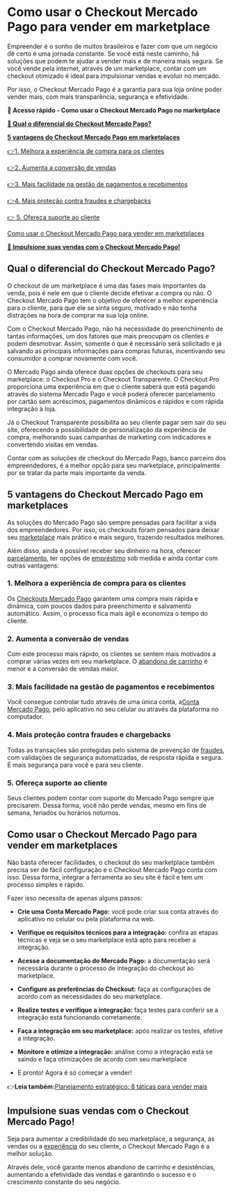 # Como usar o Checkout Mercado Pago para vender em marketplace

Empreender é o sonho de muitos brasileiros e fazer com que um negócio dê certo é uma jornada constante. Se você está neste caminho, há soluções que podem te ajudar a vender mais e de maneira mais segura. Se você vende pela internet, através de um marketplace, contar com um checkout otimizado é ideal para impulsionar vendas e evoluir no mercado.

Por isso, o Checkout Mercado Pago é a garantia para sua loja online poder vender mais, com mais transparência, segurança e efetividade.

**💙 Acesso rápido - Como usar o Checkout Mercado Pago no marketplace**

**[🤔 Qual o diferencial do Checkout Mercado Pago?](#A)**

**[5 vantagens do Checkout Mercado Pago em marketplaces](#B)**

[](#C)[👉](#G)[1. Melhora a experiência de compra para os clientes](#C)

[](#D)[👉](#G)[2. Aumenta a conversão de vendas](#D)

[](#E)[👉](#G)[3. Mais facilidade na gestão de pagamentos e recebimentos](#E)

[](#F)[👉](#G)[4. Mais proteção contra fraudes e chargebacks](#F)

[👉 5. Ofereça suporte ao cliente](#G)

[Como usar o Checkout Mercado Pago para vender em marketplaces](#H)

**[💙 Impulsione suas vendas com o Checkout Mercado Pago!](#I)**

[](#)
## Qual o diferencial do Checkout Mercado Pago?

O checkout de um marketplace é uma das fases mais importantes da venda, pois é nele em que o cliente decide efetivar a compra ou não. O Checkout Mercado Pago tem o objetivo de oferecer a melhor experiência para o cliente, para que ele se sinta seguro, motivado e não tenha distrações na hora de comprar na sua loja online.

Com o Checkout Mercado Pago, não há necessidade do preenchimento de tantas informações, um dos fatores que mais preocupam os clientes e podem desmotivar. Assim, somente o que é necessário será solicitado e já salvando as principais informações para compras futuras, incentivando seu consumidor a comprar novamente com você.

O Mercado Pago ainda oferece duas opções de checkouts para seu marketplace: o Checkout Pro e o Checkout Transparente. O Checkout Pro proporciona uma experiência em que o cliente saberá que está pagando através do sistema Mercado Pago e você poderá oferecer parcelamento por cartão sem acréscimos, pagamentos dinâmicos e rápidos e com rápida integração à loja.

Já o Checkout Transparente possibilita ao seu cliente pagar sem sair do seu site, oferecendo a possibilidade de personalização da experiência de compra, melhorando suas campanhas de marketing com indicadores e convertendo visitas em vendas.

Contar com as soluções de checkout do Mercado Pago, banco parceiro dos empreendedores, é a melhor opção para seu marketplace, principalmente por se tratar da parte mais importante da venda.

[](#)
## 5 vantagens do Checkout Mercado Pago em marketplaces

As soluções do Mercado Pago são sempre pensadas para facilitar a vida dos empreendedores. Por isso, os checkouts foram pensados para deixar seu [marketplace](https://meubolso.mercadopago.com.br/quais-as-vantagens-e-desvantagens-de-vender-em-marketplace) mais prático e mais seguro, trazendo resultados melhores.

Além disso, ainda é possível receber seu dinheiro na hora, oferecer [parcelamento](https://meubolso.mercadopago.com.br/parcelamento-via-boleto-bancario-no-mercado-pago-seus-clientes-ja-podem-solicitar), ter opções de [empréstimo](https://meubolso.mercadopago.com.br/saiba-como-solicitar-emprestimo-para-empreendedores) sob medida e ainda contar com outras vantagens:

[](#)
### 1. Melhora a experiência de compra para os clientes

Os [Checkouts Mercado Pago](https://meubolso.mercadopago.com.br/checkout-mercado-pago) garantem uma compra mais rápida e dinâmica, com poucos dados para preenchimento e salvamento automático. Assim, o processo fica mais ágil e economiza o tempo do cliente.

[](#)
### 2. Aumenta a conversão de vendas

Com este processo mais rápido, os clientes se sentem mais motivados a comprar várias vezes em seu marketplace. O [abandono de carrinho](https://meubolso.mercadopago.com.br/por-que-82-dos-compradores-on-line-abandonam-seus-carrinhos) é menor e a conversão de vendas maior.

[](#)
### 3. Mais facilidade na gestão de pagamentos e recebimentos

Você consegue controlar tudo através de uma única conta, a[Conta Mercado Pago](https://meubolso.mercadopago.com.br/os-beneficios-da-conta-digital-do-mercado-pago-para-o-seu-e-commerce), pelo aplicativo no seu celular ou através da plataforma no computador.

[](#)
### 4. Mais proteção contra fraudes e chargebacks

Todas as transações são protegidas pelo sistema de prevenção de [fraudes](https://meubolso.mercadopago.com.br/fraudes-vendedores), com validações de segurança automatizadas, de resposta rápida e segura. É mais segurança para você e para seu cliente.

[](#)
### 5. Ofereça suporte ao cliente

Seus clientes podem contar com suporte do Mercado Pago sempre que precisarem. Dessa forma, você não perde vendas, mesmo em fins de semana, feriados ou horários noturnos.

[](#)
## Como usar o Checkout Mercado Pago para vender em marketplaces

Não basta oferecer facilidades, o checkout do seu marketplace também precisa ser de fácil configuração e o Checkout Mercado Pago conta com isso. Dessa forma, integrar a ferramenta ao seu site é fácil e tem um processo simples e rápido.

Fazer isso necessita de apenas alguns passos:

- **Crie uma Conta Mercado Pago:** você pode criar sua conta através do aplicativo no celular ou pela plataforma na web.

- **Verifique os requisitos técnicos para a integração:** confira as etapas técnicas e veja se o seu marketplace está apto para receber a integração.

- **Acesse a documentação do Mercado Pago:** a documentação será necessária durante o processo de integração do checkout ao marketplace.

- **Configure as preferências do Checkout:** faça as configurações de acordo com as necessidades do seu marketplace.

- **Realize testes e verifique a integração:** faça testes para conferir se a integração está funcionando corretamente.

- **Faça a integração em seu marketplace:** após realizar os testes, efetive a integração.

- **Monitore e otimize a integração:** análise como a integração está se saindo e faça otimizações de acordo com seu marketplace

- E pronto! Agora é só começar a vender!

👉**Leia também:**[Planejamento estratégico: 8 táticas para vender mais](https://meubolso.mercadopago.com.br/guia-estrategico-para-vender-mais)

[](#)
## Impulsione suas vendas com o Checkout Mercado Pago!

Seja para aumentar a credibilidade do seu marketplace, a segurança, as vendas ou a [experiência](https://meubolso.mercadopago.com.br/criando-experiencias-de-compra-incriveis-no-seu-e-commerce) do seu cliente, o Checkout Mercado Pago é a melhor solução.

Através dele, você garante menos abandono de carrinho e desistências, aumentando a efetividade das vendas e garantindo o sucesso e o crescimento constante do seu negócio.